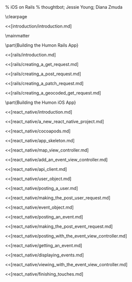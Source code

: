 % iOS on Rails
% thoughtbot; Jessie Young; Diana Zmuda

\clearpage

<<[introduction/introduction.md]

\mainmatter

\part{Building the Humon Rails App}

<<[rails/introduction.md]

<<[rails/creating_a_get_request.md]

<<[rails/creating_a_post_request.md]

<<[rails/creating_a_patch_request.md]

<<[rails/creating_a_geocoded_get_request.md]

\part{Building the Humon iOS App}

<<[react_native/introduction.md]

<<[react_native/a_new_react_native_project.md]

<<[react_native/cocoapods.md]

<<[react_native/app_skeleton.md]

<<[react_native/map_view_controller.md]

<<[react_native/add_an_event_view_controller.md]

<<[react_native/api_client.md]

<<[react_native/user_object.md]

<<[react_native/posting_a_user.md]

<<[react_native/making_the_post_user_request.md]

<<[react_native/event_object.md]

<<[react_native/posting_an_event.md]

<<[react_native/making_the_post_event_request.md]

<<[react_native/posting_with_the_event_view_controller.md]

<<[react_native/getting_an_event.md]

<<[react_native/displaying_events.md]

<<[react_native/viewing_with_the_event_view_controller.md]

<<[react_native/finishing_touches.md]

